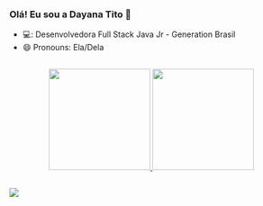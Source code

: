 ### Olá! Eu sou a Dayana Tito 👋


- 💻: Desenvolvedora Full Stack Java Jr - Generation Brasil
- 😄 Pronouns: Ela/Dela

##
 
 
 <div align="center" >
  <a href="https://github.com/DayanaTito">
  <img height="180em" src="https://github-readme-stats.vercel.app/api?username=DayanaTito&show_icons=true&theme=dark&include_all_commits=true&count_private=true"/>
  <img height="180em" src="https://github-readme-stats.vercel.app/api/top-langs/?username=DayanaTito&layout=compact&langs_count=7&theme=dark"/>
</div>

  ##
  
 <div> 
  <a href="https://linkedin.com/in/dayanatito" target="_blank"><img src="https://img.shields.io/badge/-LinkedIn-%230077B5?style=for-the-badge&logo=linkedin&logoColor=white" target="_blank"></a> 
  
</div>
